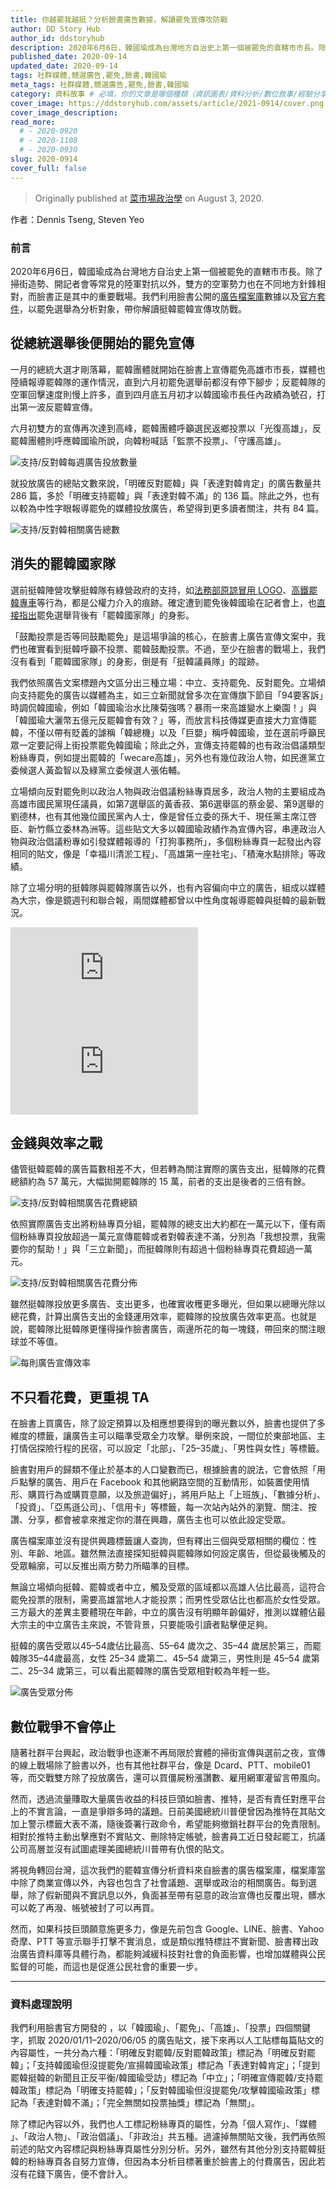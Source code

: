 ```yaml
---
title: 你越罷我越挺？分析臉書廣告數據，解讀罷免宣傳攻防戰
author: DD Story Hub
author_id: ddstoryhub
description: 2020年6月6日，韓國瑜成為台灣地方自治史上第一個被罷免的直轄市市長。除了掃街造勢、開記者會等常見的陸軍對抗以外，雙方的空軍勢力也在不同地方針鋒相對，而臉書正是其中的重要戰場。我們利用臉書公開的廣告檔案庫數據以及官方套件，以罷免選舉為分析對象，帶你解讀挺韓罷韓宣傳攻防戰。
published_date: 2020-09-14
updated_date: 2020-09-14
tags: 社群媒體,競選廣告,罷免,臉書,韓國瑜
meta_tags: 社群媒體,競選廣告,罷免,臉書,韓國瑜
category: 資料故事 # 必填，你的文章是哪個種類（資訊圖表/資料分析/數位敘事/經驗分享）
cover_image: https://ddstoryhub.com/assets/article/2021-0914/cover.png
cover_image_description: 
read_more: 
  # - 2020-0920
  # - 2020-1108
  # - 2020-0930
slug: 2020-0914
cover_full: false 
---
```


<script>
  import Img from '$lib/article/Img.svelte'
  import Bookmark from '$lib/article/Bookmark.svelte'
  import LittleGreyBox from '$lib/article/LittleGreyBox.svelte'
  import TableOfContents from '$lib/article/TableOfContents.svelte'
  import IframeWrapper from '$lib/article/IframeWrapper.svelte'
</script>

> Originally published at [菜市場政治學](https://whogovernstw.org/2020/08/03/tsengyang1/) on August 3, 2020.

作者：Dennis Tseng, Steven Yeo

### 前言

2020年6月6日，韓國瑜成為台灣地方自治史上第一個被罷免的直轄市市長。除了掃街造勢、開記者會等常見的陸軍對抗以外，雙方的空軍勢力也在不同地方針鋒相對，而臉書正是其中的重要戰場。我們利用臉書公開的[廣告檔案庫](https://www.facebook.com/ads/library/)數據以及[官方套件](https://github.com/facebookresearch/Radlibrary)，以罷免選舉為分析對象，帶你解讀挺韓罷韓宣傳攻防戰。

## 從總統選舉後便開始的罷免宣傳

一月的總統大選才剛落幕，罷韓團體就開始在臉書上宣傳罷免高雄市市長，媒體也陸續報導罷韓隊的運作情況，直到六月初罷免選舉前都沒有停下腳步；反罷韓隊的空軍回擊速度則慢上許多，直到四月底五月初才以韓國瑜市長任內政績為號召，打出第一波反罷韓宣傳。

六月初雙方的宣傳再次達到高峰，罷韓團體呼籲選民返鄉投票以「光復高雄」，反罷韓團體則呼應韓國瑜所說，向韓粉喊話「監票不投票」、「守護高雄」。

<Img src="../../assets/article/2020-0914/1.png" alt="支持/反對韓每週廣告投放數量" />

就投放廣告的總貼文數來說，「明確反對罷韓」與「表達對韓肯定」的廣告數量共 286 篇，多於「明確支持罷韓」與「表達對韓不滿」的 136 篇。除此之外，也有以較為中性字眼報導罷免的媒體投放廣告，希望得到更多讀者關注，共有 84 篇。

<Img src="../../assets/article/2020-0914/2.png" alt="支持/反對韓相關廣告總數" />

## 消失的罷韓國家隊

選前挺韓陣營攻擊挺韓隊有綠營政府的支持，如[法務部原諒冒用 LOGO](https://tw.news.yahoo.com/%E4%B8%8D%E6%BB%BF%E6%B3%95%E5%8B%99%E9%83%A8%E8%AD%B7%E8%88%AA%E7%BD%B7%E9%9F%93-%E5%9C%8B%E6%B0%91%E9%BB%A8%E6%87%B7%E7%96%91%E6%9C%89-%E7%BD%B7%E9%9F%93%E5%9C%8B%E5%AE%B6%E9%9A%8A-064000498.html)、[高鐵罷韓專車](https://tw.news.yahoo.com/%E9%AB%98%E9%90%B5%E6%96%BC%E7%BD%B7%E9%9F%93%E6%8A%95%E7%A5%A8%E6%97%A5%E6%9C%9F%E9%96%93%E6%8E%A8%E5%84%AA%E6%83%A0%E7%A5%A8-%E5%AD%AB%E5%A4%A7%E5%8D%83%E7%97%9B%E6%89%B9-%E6%8A%8A%E5%B9%B4%E8%BC%95%E4%B8%96%E4%BB%A3%E7%95%B6%E7%B6%A0%E8%89%B2%E9%90%B5%E8%A1%9B%E8%BB%8D-034644909.html)等行為，都是公權力介入的痕跡。確定遭到罷免後韓國瑜在記者會上，也[直接指出](https://tw.stock.yahoo.com/news/%E7%A2%BA%E5%AE%9A%E8%A2%AB%E7%BD%B7%E5%85%8D%E9%9F%93%E5%9C%8B%E7%91%9C%E9%81%BA%E6%86%BE-%E7%99%BC%E8%A1%A8%E6%BC%94%E8%AA%AA%E8%AC%9D%E8%AC%9D%E5%B8%82%E6%94%BF%E5%9C%98%E9%9A%8A-093732722.html)罷免選舉背後有「罷韓國家隊」的身影。

「鼓勵投票是否等同鼓勵罷免」是這場爭論的核心，在臉書上廣告宣傳文案中，我們也確實看到挺韓呼籲不投票、罷韓鼓勵投票。不過，至少在臉書的戰場上，我們沒有看到「罷韓國家隊」的身影，倒是有「挺韓議員隊」的蹤跡。

我們依照廣告文案標題內文區分出三種立場：中立、支持罷免、反對罷免。立場傾向支持罷免的廣告以媒體為主，如三立新聞就曾多次在宣傳旗下節目「94要客訴」時調侃韓國瑜，例如「韓國瑜治水比陳菊強嗎？暴雨一來高雄變水上樂園！」與「韓國瑜大灑幣五億元反罷韓會有效？」等，而放言科技傳媒更直接大力宣傳罷韓，不僅以帶有貶義的謔稱「韓總機」以及「巨嬰」稱呼韓國瑜，並在選前呼籲民眾一定要記得上街投票罷免韓國瑜；除此之外，宣傳支持罷韓的也有政治倡議類型粉絲專頁，例如提出罷韓的「wecare高雄」，另外也有幾位政治人物，如民進黨立委候選人黃盈智以及綠黨立委候選人張佑輔。

立場傾向反對罷免則以政治人物與政治倡議粉絲專頁居多，政治人物的主要組成為高雄市國民黨現任議員，如第7選舉區的黃香菽、第6選舉區的蔡金晏、第9選舉的劉德林，也有其他幾位國民黨內人士，像是曾任立委的孫大千、現任黨主席江啓臣、新竹縣立委林為洲等。這些貼文大多以韓國瑜政績作為宣傳內容，串連政治人物與政治倡議粉專如引發媒體報導的「打狗事務所」，多個粉絲專頁一起發出內容相同的貼文，像是「幸福川清淤工程」、「高雄第一座社宅」、「積淹水點排除」等政績。

除了立場分明的挺韓隊與罷韓隊廣告以外，也有內容偏向中立的廣告，組成以媒體為大宗，像是鏡週刊和聯合報，兩間媒體都曾以中性角度報導罷韓與挺韓的最新戰況。

<IframeWrapper heightD="587" heightM="400">
<iframe src="https://cdn.embedly.com/widgets/media.html?src=https%3A%2F%2Fe.infogram.com%2F1d855a6c-feda-4845-abf1-bb4e36ca3405%3Fsrc%3Dembed&amp;display_name=Infogram&amp;url=https%3A%2F%2Finfogram.com%2F--1hzj4odrezpp6pw&amp;image=https%3A%2F%2Finfogram-thumbs-1024.s3-eu-west-1.amazonaws.com%2F68cbc827-cc6b-4403-bae0-89f99adc638f.jpg&amp;key=a19fcc184b9711e1b4764040d3dc5c07&amp;type=text%2Fhtml&amp;schema=infogram" frameborder="0" title="反罷免有議員隊，罷免有媒體隊" scrolling="auto" ></iframe>
</IframeWrapper>


<IframeWrapper heightD="587" heightM="400">
<iframe src="https://cdn.embedly.com/widgets/media.html?src=https%3A%2F%2Fe.infogram.com%2Ffcd627f8-2bdb-4f43-b7df-a33631ef9fd3%3Fsrc%3Dembed&amp;display_name=Infogram&amp;url=https%3A%2F%2Finfogram.com%2Funtitled-1hzj4oz7ek9p2pw&amp;image=https%3A%2F%2Finfogram-thumbs-1024.s3-eu-west-1.amazonaws.com%2F6e55919f-3ae0-47ed-8721-ce517f07319b.jpg&amp;key=a19fcc184b9711e1b4764040d3dc5c07&amp;type=text%2Fhtml&amp;schema=infogram"  frameborder="0"  title="Untitled infographic - Infogram"  scrolling="auto"></iframe>
</IframeWrapper>

## 金錢與效率之戰

儘管挺韓罷韓的廣告篇數相差不大，但若轉為關注實際的廣告支出，挺韓隊的花費總額約為 57 萬元，大幅拋開罷韓隊的 15 萬，前者的支出是後者的三倍有餘。

<Img src="../../assets/article/2020-0914/3.png" alt="支持/反對韓相關廣告花費總額" />

依照實際廣告支出將粉絲專頁分組，罷韓隊的總支出大約都在一萬元以下，僅有兩個粉絲專頁投放超過一萬元宣傳罷韓或者對韓表達不滿，分別為「我想投票，我需要你的幫助！」與「三立新聞」，而挺韓隊則有超過十個粉絲專頁花費超過一萬元。

<Img src="../../assets/article/2020-0914/4.png" alt="支持/反對韓相關廣告花費分佈" />

雖然挺韓隊投放更多廣告、支出更多，也確實收穫更多曝光，但如果以總曝光除以總花費，計算出廣告支出的金錢運用效率，罷韓隊的投放廣告效率更高。也就是說，罷韓隊比挺韓隊更懂得操作臉書廣告，兩邊所花的每一塊錢，帶回來的關注眼球並不等值。

<Img src="../../assets/article/2020-0914/5.png" alt="每則廣告宣傳效率" />

## 不只看花費，更重視 TA

在臉書上買廣告，除了設定預算以及相應想要得到的曝光數以外，臉書也提供了多維度的標籤，讓廣告主可以瞄準受眾全力攻擊。舉例來說，一間位於東部地區、主打情侶探險行程的民宿，可以設定「北部」、「25–35歲」、「男性與女性」等標籤。

臉書對用戶的歸類不僅止於基本的人口變數而已，根據臉書的說法，它會依照「用戶點擊的廣告、用戶在 Facebook 和其他網路空間的互動情形，如裝置使用情形、購買行為或購買意願，以及旅遊偏好」，將用戶貼上「上班族」、「數據分析」、「投資」、「亞馬遜公司」、「信用卡」等標籤，每一次站內站外的瀏覽、關注、按讚、分享，都會被拿來推定你的潛在興趣，廣告主也可以依此設定受眾。

廣告檔案庫並沒有提供興趣標籤讓人查詢，但有釋出三個與受眾相關的欄位：性別、年齡、地區。雖然無法直接探知挺韓與罷韓隊如何設定廣告，但從最後觸及的受眾輪廓，可以反推出兩方勢力所瞄準的目標。

無論立場傾向挺韓、罷韓或者中立，觸及受眾的區域都以高雄人佔比最高，這符合罷免投票的限制，需要高雄當地人才能投票；而男性受眾佔比也都高於女性受眾。三方最大的差異主要體現在年齡，中立的廣告沒有明顯年齡偏好，推測以媒體佔最大宗主的中立廣告主來說，不管背景，只要能吸引讀者點擊便足夠。

挺韓的廣告受眾以45–54歲佔比最高、55–64 歲次之、35–44 歲居於第三，而罷韓隊35–44歲最高，女性 25–34 歲第二、45–54 歲第三，男性則是 45–54 歲第二、25–34 歲第三，可以看出罷韓隊的廣告受眾相對較為年輕一些。

<Img src="../../assets/article/2020-0914/6.png" alt="廣告受眾分佈" />

## 數位戰爭不會停止

隨著社群平台興起，政治戰爭也逐漸不再局限於實體的掃街宣傳與選前之夜，宣傳的線上戰場除了臉書以外，也有其他社群平台，像是 Dcard、PTT、mobile01等，而交戰雙方除了投放廣告，還可以買僵屍粉漲讚數、雇用網軍灌留言帶風向。

然而，透過流量賺取大量廣告收益的科技巨頭如臉書、推特，是否有責任對應平台上的不實言論，一直是爭辯多時的議題。日前美國總統川普便曾因為推特在其貼文加上警示標籤大表不滿，隨後簽署行政命令，希望能夠撤銷社群平台的免責限制。相對於推特主動出擊應對不實貼文、刪除特定帳號，臉書員工近日發起罷工，抗議公司高層並沒有試圖處理美國總統川普帶有仇恨的貼文。

將視角轉回台灣，這次我們的罷韓宣傳分析資料來自臉書的廣告檔案庫，檔案庫當中除了商業宣傳以外，內容也包含了社會議題、選舉或政治的相關廣告。每到選舉，除了假新聞與不實訊息以外，負面甚至帶有惡意的政治宣傳也反覆出現，髒水可以乾了再潑、帳號被封了可以再買。

然而，如果科技巨頭願意施更多力，像是先前包含 Google、LINE、臉書、Yahoo 奇摩、PTT 等宣示聯手打擊不實消息，或是類似推特標註不實新聞、臉書釋出政治廣告資料庫等具體行為，都能夠減緩科技對社會的負面影響，也增加媒體與公民監督的可能，而這也是促進公民社會的重要一步。

---

### 資料處理說明

我們利用臉書官方開發的 ，以「韓國瑜」、「罷免」、「高雄」、「投票」四個關鍵字，抓取 2020/01/11–2020/06/05 的廣告貼文，接下來再以人工貼標每篇貼文的內容屬性，一共分為六種：「明確反對罷韓/反對罷韓政策」標記為「明確反對罷韓」；「支持韓國瑜但沒提罷免/宣揚韓國瑜政策」標記為「表達對韓肯定」；「提到罷韓挺韓的新聞且正反平衡/韓國瑜受訪」標記為「中立」；「明確宣傳罷韓/支持罷韓政策」標記為「明確支持罷韓」；「反對韓國瑜但沒提罷免/攻擊韓國瑜政策」標記為「表達對韓不滿」；「完全無關如投票抽獎」標記為「無關」。

除了標記內容以外，我們也人工標記粉絲專頁的屬性，分為「個人寫作」、「媒體 」、「政治人物」、「政治倡議」、「非政治」共五種。過濾掉無關貼文後，我們再依照前述的貼文內容標記與粉絲專頁屬性分別分析。另外，雖然有其他分別支持罷韓挺韓的粉絲專頁各自努力宣傳，但因為本分析目標著重於臉書上的付費廣告，因此若沒有花錢下廣告，便不會計入。



